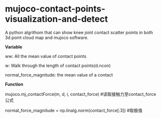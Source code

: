 # mujoco-contact-points-visualization-and-detect
A python algrithom that can show knee joint contact scatter points in both 3d point cloud map and mujoco software.




**Variable**

ww:   All the mean value of contact points

w:    Walk through the length of contact points(d.ncon)

normal_force_magnitude:  the mean value of a contact



**Function**

 mujoco.mj_contactForce(m, d, i, contact_force)  #读取接触力至contact_force公式
 
normal_force_magnitude = np.linalg.norm(contact_force[:3])   #取极值
